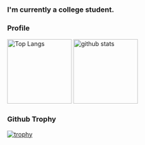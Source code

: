 ### I'm currently a college student.

### Profile
<p align="left"> 
  <img alt="Top Langs" height="150px" src="https://github-readme-stats.vercel.app/api/top-langs/?username=utoNakamu&layout=compact&count_private=true&show_icons=true&theme=onedark" />
  <img alt="github stats" height="150px" src="https://github-readme-stats.vercel.app/api?username=utoNakamu&count_private=true&show_icons=true&show_icons=true&theme=onedark" />
</p>


### Github Trophy
[![trophy](https://github-profile-trophy.vercel.app/?username=utoNakamu&theme=onedark&column=7
)](https://github.com/ryo-ma/github-profile-trophy)

<!--
**utoNakamu/utoNakamu** is a ✨ _special_ ✨ repository because its `README.md` (this file) appears on your GitHub profile.

Here are some ideas to get you started:

- 🔭 I’m currently working on ...
- 🌱 I’m currently learning ...
- 👯 I’m looking to collaborate on ...
- 🤔 I’m looking for help with ...
- 💬 Ask me about ...
- 📫 How to reach me: ...
- 😄 Pronouns: ...
- ⚡ Fun fact: ...
-->
